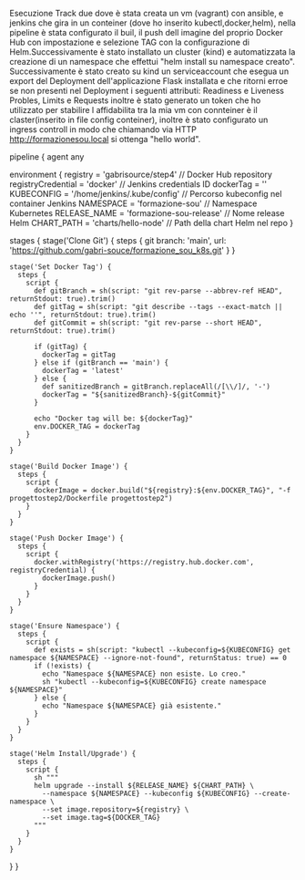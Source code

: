 Esecuzione Track due dove è stata creata un vm (vagrant) con ansible, e jenkins che gira in un conteiner (dove ho inserito kubectl,docker,helm), nella pipeline è stata configurato il buil, il push dell imagine del proprio Docker Hub con impostazione e selezione TAG con la configurazione di Helm.Successivamente  è stato installato un cluster (kind) e automatizzata la creazione di un namespace che effettui "helm install su namespace creato". Successivamente è stato creato su kind un serviceaccount che esegua un export del Deployment dell'applicazione Flask installata e che ritorni erroe se non presenti nel Deployment i seguenti attributi: Readiness e Liveness Probles, Limits e Requests inoltre è stato generato un token che ho utilizzato per stabilire l affidabilita tra la mia vm con connteiner è il claster(inserito in file config conteiner), inoltre è stato configurato un ingress controll in modo che chiamando via HTTP http://formazionesou.local si ottenga "hello world".

pipeline {
  agent any

  environment {
    registry = 'gabrisource/step4'        // Docker Hub repository
    registryCredential = 'docker'                  // Jenkins credentials ID
    dockerTag = ''
    KUBECONFIG = '/home/jenkins/.kube/config'        // Percorso kubeconfig nel container Jenkins
    NAMESPACE = 'formazione-sou'                   // Namespace Kubernetes
    RELEASE_NAME = 'formazione-sou-release'        // Nome release Helm
    CHART_PATH = 'charts/hello-node'               // Path della chart Helm nel repo
  }

  stages {
    stage('Clone Git') {
      steps {
        git branch: 'main', url: 'https://github.com/gabri-souce/formazione_sou_k8s.git'
      }
    }

    stage('Set Docker Tag') {
      steps {
        script {
          def gitBranch = sh(script: "git rev-parse --abbrev-ref HEAD", returnStdout: true).trim()
          def gitTag = sh(script: "git describe --tags --exact-match || echo ''", returnStdout: true).trim()
          def gitCommit = sh(script: "git rev-parse --short HEAD", returnStdout: true).trim()

          if (gitTag) {
            dockerTag = gitTag
          } else if (gitBranch == 'main') {
            dockerTag = 'latest'
          } else {
            def sanitizedBranch = gitBranch.replaceAll(/[\\/]/, '-')
            dockerTag = "${sanitizedBranch}-${gitCommit}"
          }

          echo "Docker tag will be: ${dockerTag}"
          env.DOCKER_TAG = dockerTag
        }
      }
    }

    stage('Build Docker Image') {
      steps {
        script {
          dockerImage = docker.build("${registry}:${env.DOCKER_TAG}", "-f progettostep2/Dockerfile progettostep2")
        }
      }
    }

    stage('Push Docker Image') {
      steps {
        script {
          docker.withRegistry('https://registry.hub.docker.com', registryCredential) {
            dockerImage.push()
          }
        }
      }
    }

    stage('Ensure Namespace') {
      steps {
        script {
          def exists = sh(script: "kubectl --kubeconfig=${KUBECONFIG} get namespace ${NAMESPACE} --ignore-not-found", returnStatus: true) == 0
          if (!exists) {
            echo "Namespace ${NAMESPACE} non esiste. Lo creo."
            sh "kubectl --kubeconfig=${KUBECONFIG} create namespace ${NAMESPACE}"
          } else {
            echo "Namespace ${NAMESPACE} già esistente."
          }
        }
      }
    }

    stage('Helm Install/Upgrade') {
      steps {
        script {
          sh """
          helm upgrade --install ${RELEASE_NAME} ${CHART_PATH} \
            --namespace ${NAMESPACE} --kubeconfig ${KUBECONFIG} --create-namespace \
            --set image.repository=${registry} \
            --set image.tag=${DOCKER_TAG}
          """
        }
      }
    }
  }
}

